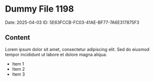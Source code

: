 # Dummy File 1198

Date: 2025-04-03
ID: 5E63FCCB-FC03-41AE-BF77-7A6E317875F3

## Content

Lorem ipsum dolor sit amet, consectetur adipiscing elit.
Sed do eiusmod tempor incididunt ut labore et dolore magna aliqua.

* Item 1
* Item 2
* Item 3
